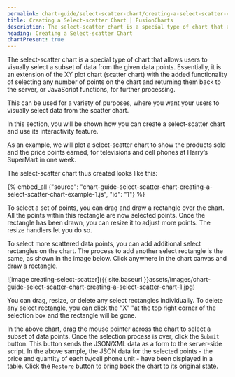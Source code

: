 ```yaml
---
permalink: chart-guide/select-scatter-chart/creating-a-select-scatter-chart.html
title: Creating a Select-scatter Chart | FusionCharts
description: The select-scatter chart is a special type of chart that allows users to visually select a subset of data from the given data points.
heading: Creating a Select-scatter Chart
chartPresent: true
---
```


The select-scatter chart is a special type of chart that allows users to visually select a subset of data from the given data points. Essentially, it is an extension of the XY plot chart (scatter chart)  with the added functionality of selecting any number of points on the chart and returning them back to the server, or JavaScript functions, for further processing.

This can be used for a variety of purposes, where you want your users to visually select data from the scatter chart.

In this section, you will be shown how you can create a select-scatter chart and use its interactivity feature.

As an example, we will plot a select-scatter chart to show the products sold and the price points earned, for televisions and cell phones at Harry’s SuperMart in one week.

The select-scatter chart thus created looks like this:

{% embed_all {"source": "chart-guide-select-scatter-chart-creating-a-select-scatter-chart-example-1.js", "id": "1"} %}

To select a set of points, you can drag and draw a rectangle over the chart. All the points within this rectangle are now selected points. Once the rectangle has been drawn, you can resize it to adjust more points. The resize handlers let you do so.

To select more scattered data points, you can add additional select rectangles on the chart. The process to add another select rectangle is the same, as shown in the image below. Click anywhere in the chart canvas and draw a rectangle.

![image creating-select-scatter]({{ site.baseurl }}assets/images/chart-guide-select-scatter-chart-creating-a-select-scatter-chart-1.jpg)

You can drag, resize, or delete any select rectangles individually. To delete any select rectangle, you can click the "X" "at the top right corner of the selection box  and the rectangle will be gone.

In the above chart, drag the mouse pointer across the chart to select a subset of data points. Once the selection process is over, click the `Submit` button. This button sends the JSON/XML data as a form to the server-side script. In the above sample, the JSON data for the selected points - the price and quantity of each tv/cell phone unit - have been displayed in a table. Click the `Restore` button to bring back the chart to its original state.